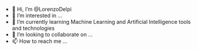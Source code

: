 - 👋 Hi, I’m @LorenzoDelpi
- 👀 I’m interested in ...
- 🌱 I’m currently learning Machine Learning and Artificial Intelligence tools and technologies
- 💞️ I’m looking to collaborate on ...
- 📫 How to reach me ...

<!---
LorenzoDelpi/LorenzoDelpi is a ✨ special ✨ repository because its `README.md` (this file) appears on your GitHub profile.
You can click the Preview link to take a look at your changes.
--->
